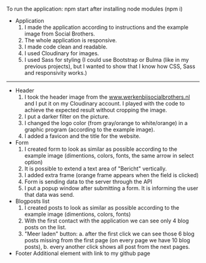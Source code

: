 To run the application: npm start after installing node modules (npm i)

* Application
    1) I made the application according to instructions and the example image from Social Brothers.
    2. The whole application is responsive.
    3. I made code clean and readable.
    4. I used Cloudinary for images.
    5. I used Sass for styling (I could use Bootstrap or Bulma (like in my previous projects), but I wanted to show that I know how CSS, Sass and responsivity works.)
---------
* Header
    1. I took the header image from the www.werkenbijsocialbrothers.nl and I put it on my Cloudinary account. I played with the code to achieve the expected result without cropping the image.
    2. I put a darker filter on the picture.
    3. I changed the logo color (from gray/orange to white/orange) in a graphic program (according to the example image).
    4. I added a favicon and the title for the website.
* Form
    1. I created form to look as similar as possible according to the example image (dimentions, colors, fonts, the same arrow in select option)
    2. It is possible to extend a text area of "Bericht" vertically.
    3. I added extra frame (orange frame appears when the field is clicked)
    4. Form is sending data to the server through the API
    5. I put a popup window after submitting a form. It is informing the user that data was send.
* Blogposts list
    1. I created posts to look as similar as possible according to the example image (dimentions, colors, fonts)
    2. With the first contact with the application we can see only 4 blog posts on the list.
    3. "Meer laden" button:
        a. after the first click we can see those 6 blog posts missing from the first page (on every page we have 10 blog posts),
        b. every another click shows all post from the next pages. 
* Footer
    Additional element with link to my github page



